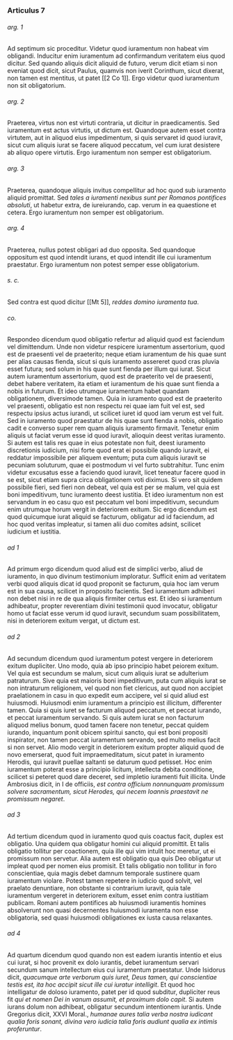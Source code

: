 ### Articulus 7

###### arg. 1
Ad septimum sic proceditur. Videtur quod iuramentum non habeat vim obligandi. Inducitur enim iuramentum ad confirmandum veritatem eius quod dicitur. Sed quando aliquis dicit aliquid de futuro, verum dicit etiam si non eveniat quod dicit, sicut Paulus, quamvis non iverit Corinthum, sicut dixerat, non tamen est mentitus, ut patet [[2 Co 1]]. Ergo videtur quod iuramentum non sit obligatorium.

###### arg. 2
Praeterea, virtus non est virtuti contraria, ut dicitur in praedicamentis. Sed iuramentum est actus virtutis, ut dictum est. Quandoque autem esset contra virtutem, aut in aliquod eius impedimentum, si quis servaret id quod iuravit, sicut cum aliquis iurat se facere aliquod peccatum, vel cum iurat desistere ab aliquo opere virtutis. Ergo iuramentum non semper est obligatorium.

###### arg. 3
Praeterea, quandoque aliquis invitus compellitur ad hoc quod sub iuramento aliquid promittat. Sed *tales a iuramenti nexibus sunt per Romanos pontifices absoluti*, ut habetur extra, de iureiurando, cap. verum in ea quaestione et cetera. Ergo iuramentum non semper est obligatorium.

###### arg. 4
Praeterea, nullus potest obligari ad duo opposita. Sed quandoque oppositum est quod intendit iurans, et quod intendit ille cui iuramentum praestatur. Ergo iuramentum non potest semper esse obligatorium.

###### s. c.
Sed contra est quod dicitur [[Mt 5]], *reddes domino iuramenta tua*.

###### co.
Respondeo dicendum quod obligatio refertur ad aliquid quod est faciendum vel dimittendum. Unde non videtur respicere iuramentum assertorium, quod est de praesenti vel de praeterito; neque etiam iuramentum de his quae sunt per alias causas fienda, sicut si quis iuramento assereret quod cras pluvia esset futura; sed solum in his quae sunt fienda per illum qui iurat. Sicut autem iuramentum assertorium, quod est de praeterito vel de praesenti, debet habere veritatem, ita etiam et iuramentum de his quae sunt fienda a nobis in futurum. Et ideo utrumque iuramentum habet quandam obligationem, diversimode tamen. Quia in iuramento quod est de praeterito vel praesenti, obligatio est non respectu rei quae iam fuit vel est, sed respectu ipsius actus iurandi, ut scilicet iuret id quod iam verum est vel fuit. Sed in iuramento quod praestatur de his quae sunt fienda a nobis, obligatio cadit e converso super rem quam aliquis iuramento firmavit. Tenetur enim aliquis ut faciat verum esse id quod iuravit, alioquin deest veritas iuramento. Si autem est talis res quae in eius potestate non fuit, deest iuramento discretionis iudicium, nisi forte quod erat ei possibile quando iuravit, ei reddatur impossibile per aliquem eventum; puta cum aliquis iuravit se pecuniam soluturum, quae ei postmodum vi vel furto subtrahitur. Tunc enim videtur excusatus esse a faciendo quod iuravit, licet teneatur facere quod in se est, sicut etiam supra circa obligationem voti diximus. Si vero sit quidem possibile fieri, sed fieri non debeat, vel quia est per se malum, vel quia est boni impeditivum, tunc iuramento deest iustitia. Et ideo iuramentum non est servandum in eo casu quo est peccatum vel boni impeditivum, secundum enim utrumque horum vergit in deteriorem exitum. Sic ergo dicendum est quod quicumque iurat aliquid se facturum, obligatur ad id faciendum, ad hoc quod veritas impleatur, si tamen alii duo comites adsint, scilicet iudicium et iustitia.

###### ad 1
Ad primum ergo dicendum quod aliud est de simplici verbo, aliud de iuramento, in quo divinum testimonium imploratur. Sufficit enim ad veritatem verbi quod aliquis dicat id quod proponit se facturum, quia hoc iam verum est in sua causa, scilicet in proposito facientis. Sed iuramentum adhiberi non debet nisi in re de qua aliquis firmiter certus est. Et ideo si iuramentum adhibeatur, propter reverentiam divini testimonii quod invocatur, obligatur homo ut faciat esse verum id quod iuravit, secundum suam possibilitatem, nisi in deteriorem exitum vergat, ut dictum est.

###### ad 2
Ad secundum dicendum quod iuramentum potest vergere in deteriorem exitum dupliciter. Uno modo, quia ab ipso principio habet peiorem exitum. Vel quia est secundum se malum, sicut cum aliquis iurat se adulterium patraturum. Sive quia est maioris boni impeditivum, puta cum aliquis iurat se non intraturum religionem, vel quod non fiet clericus, aut quod non accipiet praelationem in casu in quo expedit eum accipere, vel si quid aliud est huiusmodi. Huiusmodi enim iuramentum a principio est illicitum, differenter tamen. Quia si quis iuret se facturum aliquod peccatum, et peccat iurando, et peccat iuramentum servando. Si quis autem iurat se non facturum aliquod melius bonum, quod tamen facere non tenetur, peccat quidem iurando, inquantum ponit obicem spiritui sancto, qui est boni propositi inspirator, non tamen peccat iuramentum servando, sed multo melius facit si non servet. Alio modo vergit in deteriorem exitum propter aliquid quod de novo emerserat, quod fuit impraemeditatum, sicut patet in iuramento Herodis, qui iuravit puellae saltanti se daturum quod petisset. Hoc enim iuramentum poterat esse a principio licitum, intellecta debita conditione, scilicet si peteret quod dare deceret, sed impletio iuramenti fuit illicita. Unde Ambrosius dicit, in I de officiis, *est contra officium nonnunquam promissum solvere sacramentum, sicut Herodes, qui necem Ioannis praestavit ne promissum negaret*.

###### ad 3
Ad tertium dicendum quod in iuramento quod quis coactus facit, duplex est obligatio. Una quidem qua obligatur homini cui aliquid promittit. Et talis obligatio tollitur per coactionem, quia ille qui vim intulit hoc meretur, ut ei promissum non servetur. Alia autem est obligatio qua quis Deo obligatur ut impleat quod per nomen eius promisit. Et talis obligatio non tollitur in foro conscientiae, quia magis debet damnum temporale sustinere quam iuramentum violare. Potest tamen repetere in iudicio quod solvit, vel praelato denuntiare, non obstante si contrarium iuravit, quia tale iuramentum vergeret in deteriorem exitum, esset enim contra iustitiam publicam. Romani autem pontifices ab huiusmodi iuramentis homines absolverunt non quasi decernentes huiusmodi iuramenta non esse obligatoria, sed quasi huiusmodi obligationes ex iusta causa relaxantes.

###### ad 4
Ad quartum dicendum quod quando non est eadem iurantis intentio et eius cui iurat, si hoc provenit ex dolo iurantis, debet iuramentum servari secundum sanum intellectum eius cui iuramentum praestatur. Unde Isidorus dicit, *quacumque arte verborum quis iuret, Deus tamen, qui conscientiae testis est, ita hoc accipit sicut ille cui iuratur intelligit*. Et quod hoc intelligatur de doloso iuramento, patet per id quod subditur, dupliciter reus fit *qui et nomen Dei in vanum assumit, et proximum dolo capit*. Si autem iurans dolum non adhibeat, obligatur secundum intentionem iurantis. Unde Gregorius dicit, XXVI Moral., *humanae aures talia verba nostra iudicant qualia foris sonant, divina vero iudicia talia foris audiunt qualia ex intimis proferuntur*.


